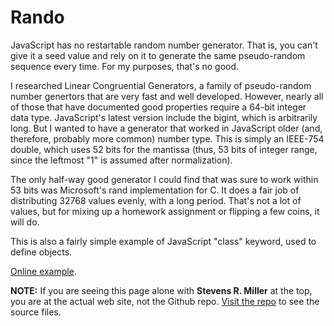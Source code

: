 # Rando

JavaScript has no restartable random number generator. That is, you can't give it a seed value and rely
on it to generate the same pseudo-random sequence every time. For my purposes, that's no good.

I researched Linear Congruential Generators, a family of pseudo-random number genertors that are very
fast and well developed. However, nearly all of those that have documented good properties require
a 64-bit integer data type. JavaScript's latest version include the bigint, which is arbitrarily long.
But I wanted to have a generator that worked in JavaScript older (and, therefore, probably more common)
number type. This is simply an IEEE-754 double, which uses 52 bits for the mantissa (thus, 53 bits of
integer range, since the leftmost "1" is assumed after normalization).

The only half-way good generator I could find that was sure to work within 53 bits was Microsoft's
rand implementation for C. It does a fair job of distributing 32768 values evenly, with a long period.
That's not a lot of values, but for mixing up a homework assignment or flipping a few coins, it will do.

This is also a fairly simple example of JavaScript "class" keyword, used to define objects.

[Online example](Main.html).

**NOTE:** If you are seeing this page alone with **Stevens R. Miller** at the top,
you are at the actual web site, not the Github repo. 
[Visit the repo](https://github.com/stevensrmiller/stevensrmiller.github.io/tree/main/JavaScript)
to see the source files.